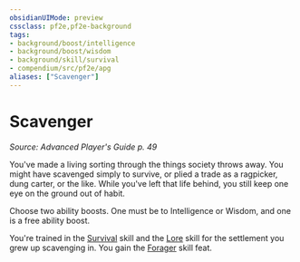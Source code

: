 ```yaml
---
obsidianUIMode: preview
cssclass: pf2e,pf2e-background
tags:
- background/boost/intelligence
- background/boost/wisdom
- background/skill/survival
- compendium/src/pf2e/apg
aliases: ["Scavenger"]
---
```

# Scavenger
*Source: Advanced Player's Guide p. 49*  

You've made a living sorting through the things society throws away. You might have scavenged simply to survive, or plied a trade as a ragpicker, dung carter, or the like. While you've left that life behind, you still keep one eye on the ground out of habit.

Choose two ability boosts. One must be to Intelligence or Wisdom, and one is a free ability boost.

You're trained in the [Survival](skills.md#Survival) skill and the [Lore](skills.md#Lore) skill for the settlement you grew up scavenging in. You gain the [Forager](forager.md) skill feat.